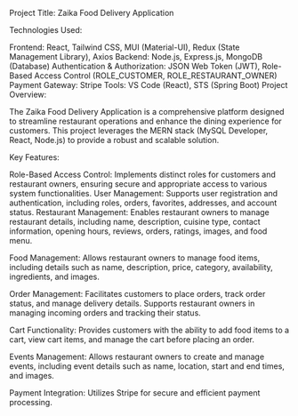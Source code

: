 Project Title: Zaika Food Delivery Application

Technologies Used:

Frontend: React, Tailwind CSS, MUI (Material-UI), Redux (State Management Library), Axios
Backend: Node.js, Express.js, MongoDB (Database)
Authentication & Authorization: JSON Web Token (JWT), Role-Based Access Control (ROLE_CUSTOMER, ROLE_RESTAURANT_OWNER)
Payment Gateway: Stripe
Tools: VS Code (React), STS (Spring Boot)
Project Overview:

The Zaika Food Delivery Application is a comprehensive platform designed to streamline restaurant operations and enhance the dining experience for customers. This project leverages the MERN stack (MySQL Developer, React, Node.js) to provide a robust and scalable solution.

Key Features:

Role-Based Access Control: Implements distinct roles for customers and restaurant owners, ensuring secure and appropriate access to various system functionalities.
User Management: Supports user registration and authentication, including roles, orders, favorites, addresses, and account status.
Restaurant Management: Enables restaurant owners to manage restaurant details, including name, description, cuisine type, contact information, opening hours, reviews, orders, ratings, images, and food menu.

Food Management: Allows restaurant owners to manage food items, including details such as name, description, price, category, availability, ingredients, and images.

Order Management: Facilitates customers to place orders, track order status, and manage delivery details. Supports restaurant owners in managing incoming orders and tracking their status.

Cart Functionality: Provides customers with the ability to add food items to a cart, view cart items, and manage the cart before placing an order.

Events Management: Allows restaurant owners to create and manage events, including event details such as name, location, start and end times, and images.

Payment Integration: Utilizes Stripe for secure and efficient payment processing.
